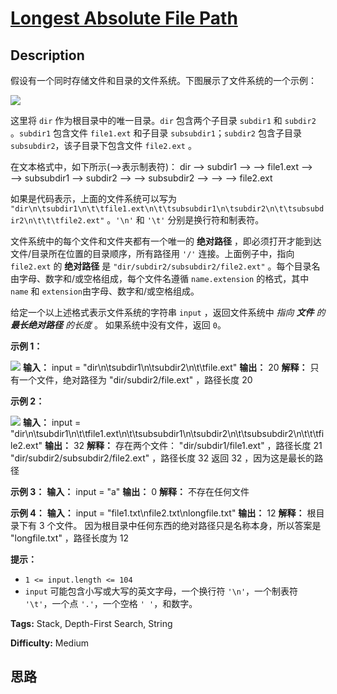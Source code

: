 # [Longest Absolute File Path][title]

## Description

假设有一个同时存储文件和目录的文件系统。下图展示了文件系统的一个示例：

![](https://assets.leetcode.com/uploads/2020/08/28/mdir.jpg)

这里将 `dir` 作为根目录中的唯一目录。`dir` 包含两个子目录 `subdir1` 和 `subdir2` 。`subdir1` 包含文件
`file1.ext` 和子目录 `subsubdir1`；`subdir2` 包含子目录 `subsubdir2`，该子目录下包含文件
`file2.ext` 。

在文本格式中，如下所示(⟶表示制表符)：
            dir    ⟶ subdir1    ⟶ ⟶ file1.ext    ⟶ ⟶ subsubdir1    ⟶ subdir2    ⟶ ⟶ subsubdir2    ⟶ ⟶ ⟶ file2.ext    

如果是代码表示，上面的文件系统可以写为
`"dir\n\tsubdir1\n\t\tfile1.ext\n\t\tsubsubdir1\n\tsubdir2\n\t\tsubsubdir2\n\t\t\tfile2.ext"`
。`'\n'` 和 `'\t'` 分别是换行符和制表符。

文件系统中的每个文件和文件夹都有一个唯一的 **绝对路径** ，即必须打开才能到达文件/目录所在位置的目录顺序，所有路径用 `'/'`
连接。上面例子中，指向 `file2.ext` 的 **绝对路径** 是 `"dir/subdir2/subsubdir2/file2.ext"`
。每个目录名由字母、数字和/或空格组成，每个文件名遵循 `name.extension` 的格式，其中 `name` 和
`extension`由字母、数字和/或空格组成。

给定一个以上述格式表示文件系统的字符串 `input` ，返回文件系统中  _指向   **文件**  的 **最长绝对路径** 的长度_ 。
如果系统中没有文件，返回 `0`。



**示例 1：**

![](https://assets.leetcode.com/uploads/2020/08/28/dir1.jpg)
            **输入：** input = "dir\n\tsubdir1\n\tsubdir2\n\t\tfile.ext"    **输出：** 20    **解释：** 只有一个文件，绝对路径为 "dir/subdir2/file.ext" ，路径长度 20    

**示例 2：**

![](https://assets.leetcode.com/uploads/2020/08/28/dir2.jpg)
            **输入：** input = "dir\n\tsubdir1\n\t\tfile1.ext\n\t\tsubsubdir1\n\tsubdir2\n\t\tsubsubdir2\n\t\t\tfile2.ext"    **输出：** 32    **解释：** 存在两个文件：    "dir/subdir1/file1.ext" ，路径长度 21    "dir/subdir2/subsubdir2/file2.ext" ，路径长度 32    返回 32 ，因为这是最长的路径

**示例 3：**
            **输入：** input = "a"    **输出：** 0    **解释：** 不存在任何文件

**示例 4：**
            **输入：** input = "file1.txt\nfile2.txt\nlongfile.txt"    **输出：** 12    **解释：** 根目录下有 3 个文件。    因为根目录中任何东西的绝对路径只是名称本身，所以答案是 "longfile.txt" ，路径长度为 12    



**提示：**

  * `1 <= input.length <= 104`
  * `input` 可能包含小写或大写的英文字母，一个换行符 `'\n'`，一个制表符 `'\t'`，一个点 `'.'`，一个空格 `' '`，和数字。


**Tags:** Stack, Depth-First Search, String

**Difficulty:** Medium

## 思路

[title]: https://leetcode-cn.com/problems/longest-absolute-file-path
